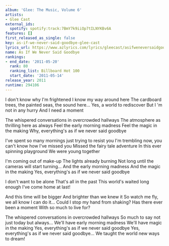 ```yaml
---
album: 'Glee: The Music, Volume 6'
artists:
- Glee Cast
external_ids:
  spotify: spotify:track:7BmY7k9iiOp7tILNYKBv6A
features: []
first_released_as_single: false
key: as-if-we-never-said-goodbye-glee-cast
lyrics_url: https://www.azlyrics.com/lyrics/gleecast/asifweneversaidgoodbye.html
name: As If We Never Said Goodbye
rankings:
- end_date: '2011-05-20'
  rank: 80
  ranking_list: Billboard Hot 100
  start_date: '2011-05-14'
release_year: 2011
runtime: 294106
---
```

I don't know why I'm frightened
I know my way around here
The cardboard trees, the painted seas, the sound here...
Yes, a world to rediscover
But I 'm not in any hurry
And I need a moment

The whispered conversations in overcrowded hallways
The atmosphere as thrilling here as always
Feel the early morning madness
Feel the magic in the making
Why, everything's as if we never said goodbye

I've spent so many mornings just trying to resist you
I'm trembling now, you can't know how I've missed you
Missed the fairy tale adventure
In this ever spinning playground
We were young together

I'm coming out of make-up
The lights already burning
Not long until the cameras will start turning...
And the early morning madness
And the magic in the making
Yes, everything's as if we never said goodbye

I don't want to be alone
That's all in the past
This world's waited long enough
I've come home at last!

And this time will be bigger
And brighter than we knew it
So watch me fly, we all know I can do it...
Could I stop my hand from shaking?
Has there ever been a moment
With so much to live for?

The whispered conversations in overcrowded hallways
So much to say not just today but always...
We'll have early morning madness
We'll have magic in the making
Yes, everything's as if we never said goodbye
Yes, everything's as if we never said goodbye...
We taught the world new ways to dream!
